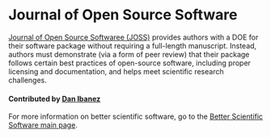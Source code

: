 # Journal of Open Source Software

[Journal of Open Source Softwaree (JOSS)](http://joss.theoj.org) provides authors with a DOE for their software package without requiring a full-length manuscript. Instead, authors must demonstrate (via a form of peer review) that their package follows certain best practices of open-source software, including proper licensing and documentation, and helps meet scientific research challenges.

<!---
 - [Zenodo](https://zenodo.org)
   Like JOSS, Zenodo can provide a DOI for your software.
   Unlike JOSS, it does not require a review of the software,
   and can generate a DOI for each release of your package via GitHub
   integration.
   Zenodo also allows users to upload data, and obtain a DOI for their
   data, while also acting as a hosting/distribution platform for others
   to access that data.
--->

#### Contributed by [Dan Ibanez](https://github.com/ibaned)

For more information on better scientific software, go to the [Better Scientific Software main page](http://betterscientificsoftware.info).

<!---
Publish: yes
Categories: Collaboration
Topics: software publishing and citation
Tags: journal
Level: 2
Prerequisites: defaults
Aggregate: none
--->
